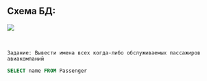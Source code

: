   ## Схема БД:
 

![](https://i.imgur.com/3oHRH3b.png)


<br> 

```
Задание: Вывести имена всех когда-либо обслуживаемых пассажиров авиакомпаний
```

```SQL
SELECT name FROM Passenger
```


